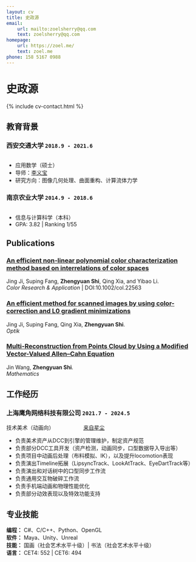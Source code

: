 ```yaml
---
layout: cv
title: 史政源
email:
    url: mailto:zoelsherry@qq.com
    text: zoelsherry@qq.com
homepage:
    url: https://zoel.me/
    text: zoel.me
phone: 158 5167 0988
---
```

# 史政源

<!--
include contact information from the front matter
Supported arguments:
    - homepage: url, text
    - phone
    - email
-->
{% include cv-contact.html %}

## **教育背景**

### __西安交通大学__ `2018.9 - 2021.6`
```

```
- 应用数学（硕士）
- 导师：[李义宝](http://gr.xjtu.edu.cn/web/yibaoli)
- 研究方向：图像几何处理、曲面重构、计算流体力学

### __南京农业大学__ `2014.9 - 2018.6`
```

```
- 信息与计算科学（本科）
- GPA: 3.82 \| Ranking 1/55

## **Publications**

### [**An efficient non-linear polynomial color characterization method based on interrelations of color spaces**](https://onlinelibrary.wiley.com/doi/full/10.1002/col.22563)

Jing Ji, Suping Fang, **Zhengyuan Shi**,  Qing Xia, and Yibao Li.<br>
_Color Research & Application_ | DOI:10.1002/col.22563<br>

### [**An efficient method for scanned images by using color-correction and L0 gradient minimizations**](https://www.sciencedirect.com/science/article/abs/pii/S0030402621014042)

Jing Ji, Suping Fang, Qing Xia, **Zhengyuan Shi**.<br>
_Optik_<br>

### [**Multi-Reconstruction from Points Cloud by Using a Modified Vector-Valued Allen–Cahn Equation**](https://doi.org/10.3390/math9121326)

Jin Wang, **Zhengyuan Shi**.<br>
_Mathematics_<br>

## **工作经历**
### **上海鹰角网络科技有限公司** `2021.7 - 2024.5`
技术美术（动画向）&emsp;&emsp;&emsp;&emsp;&emsp;&ensp;[来自星尘](https://exa.hypergryph.com)<br>
+ 负责美术资产从DCC到引擎的管理维护，制定资产规范
+ 负责部分DCC工具开发（资产检测，动画同步，口型数据导入导出等）<br>
+ 负责项目中动画后处理（布料模拟、IK），以及提升locomotion表现<br>
+ 负责演出Timeline拓展（LipsyncTrack、LookAtTrack、EyeDartTrack等）<br>
+ 负责演出和对话树中的口型同步工作流<br>
+ 负责通用交互物破碎工作流<br>
+ 负责手机端动画和物理性能优化<br>
+ 负责部分动效表现以及特效功能支持<br>

## **专业技能**

**编程：**  C#、C/C++、Python、OpenGL<br>
**软件：**  Maya、Unity、Unreal <br>
**技能：**  国画（社会艺术水平十级）| 书法（社会艺术水平十级）<br>
**语言：**  CET4: 552 | CET6: 494 <br>

<!-- ### Footer

Last updated: April 2019 -->
